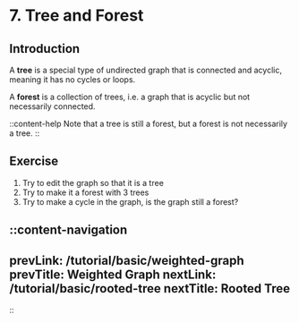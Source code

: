 # 7. Tree and Forest

## Introduction

A **tree** is a special type of undirected graph that is connected and acyclic, meaning it has no cycles or loops.

A **forest** is a collection of trees, i.e. a graph that is acyclic but not necessarily connected.

::content-help
Note that a tree is still a forest, but a forest is not necessarily a tree.
::

## Exercise

1. Try to edit the graph so that it is a tree
2. Try to make it a forest with 3 trees
3. Try to make a cycle in the graph, is the graph still a forest?

::content-navigation
---
prevLink: /tutorial/basic/weighted-graph
prevTitle: Weighted Graph
nextLink: /tutorial/basic/rooted-tree
nextTitle: Rooted Tree
---
::
